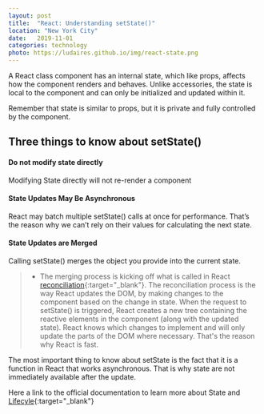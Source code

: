 ```yaml
---
layout: post
title:  "React: Understanding setState()"
location: "New York City"
date:   2019-11-01
categories: technology
photo: https://ludaires.github.io/img/react-state.png
---
```

A React class component has an internal state, which like props, affects how the component renders and behaves. Unlike accessories, the state is local to the component and can only be initialized and updated within it.

Remember that state is similar to props, but it is private and fully controlled by the component. 

## Three things to know about setState()

#### Do not  modify state directly ####
Modifying State directly will not re-render a component

#### State Updates May Be Asynchronous ####
React may batch multiple setState() calls at once for performance.  That’s the reason why we can’t rely on their values for calculating the next state. 

#### State Updates are Merged ####
Calling setState() merges the object you provide into the current state.

> * The merging process is kicking off what is called in React [reconciliation](https://reactjs.org/docs/reconciliation.html){:target="_blank"}. The reconciliation process is the way React updates the DOM, by making changes to the component based on the change in state. When the request to setState() is triggered, React creates a new tree containing the reactive elements in the component (along with the updated state). React knows which changes to implement and will only update the parts of the DOM where necessary. That's the reason why React is fast.


The most important thing to know about setState is the fact that it is a function in React that works asynchronous. That is why state are not immediately available after the update. 

Here a link to the official documentation to learn more about State and [Lifecyle](https://reactjs.org/docs/state-and-lifecycle.html){:target="_blank"}